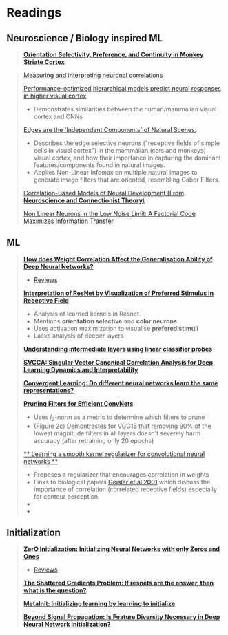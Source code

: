 # Readings 

## Neuroscience / Biology inspired ML

> [**Orientation Selectivity, Preference, and Continuity in Monkey Striate Cortex**](https://www.jneurosci.org/content/jneuro/12/8/3139.full.pdf)

> [Measuring and interpreting neuronal correlations](http://www.marlenecohen.com/pubs/CohenKohn2011.pdf)
> 
> [Performance-optimized hierarchical models predict neural responses in higher visual cortex](https://www.pnas.org/doi/full/10.1073/pnas.1403112111)
>   - Demonstrates similarities between the human/mammalian visual cortex and CNNs
>
>  [Edges are the 'Independent Components' of Natural Scenes. ](https://papers.nips.cc/paper_files/paper/1996/file/f9be311e65d81a9ad8150a60844bb94c-Paper.pdf)
>   - Describes the edge selective neurons ("receptive fields of simple cells in visual cortex") in the mammalian (cats and monkeys) visual cortex, and how their importance in capturing the dominant features/components found in natural images.
>   - Applies Non-Linear Infomax on multiple natural images to generate image filters that are oriented,  resembling Gabor Filters.
>
>  [Correlation-Based Models of Neural Development (From **Neuroscience and Connectionist Theory**)](https://www.taylorfrancis.com/chapters/edit/10.4324/9780203762981-7/correlation-based-models-neural-development-kenneth-miller)
>
>  [Non Linear Neurons in the Low Noise Limit: A Factorial Code Maximizes Information Transfer](https://www.researchgate.net/publication/2429553_Non_Linear_Neurons_in_the_Low_Noise_Limit_A_Factorial_Code_Maximizes_Information_Transfer)
>
> 

## ML

> [**How does Weight Correlation Affect the Generalisation Ability of Deep Neural Networks?**](https://proceedings.neurips.cc/paper/2020/file/f48c04ffab49ff0e5d1176244fdfb65c-Paper.pdf)
>  - [Reviews](https://proceedings.neurips.cc/paper/2020/file/f48c04ffab49ff0e5d1176244fdfb65c-Review.html)
>    
> [**Interpretation of ResNet by Visualization of Preferred Stimulus in Receptive Field**](https://arxiv.org/abs/2006.01645.pdf)
>   - Analysis of learned kernels in Resnet.
>   - Mentions **orientation selective** and **color neurons**
>   - Uses activation maximization to visualise **prefered stimuli**
>   - Lacks analysis of deeper layers
>
> [**Understanding intermediate layers using linear classifier probes**](https://arxiv.org/abs/1610.01644.pdf)
>
> [**SVCCA: Singular Vector Canonical Correlation Analysis for Deep Learning Dynamics and Interpretability**](https://arxiv.org/abs/1706.05806)
>
> [**Convergent Learning: Do different neural networks learn the same representations?**](https://arxiv.org/abs/1511.07543)
>
> [**Pruning Filters for Efficient ConvNets**](https://arxiv.org/abs/1608.08710)
>   - Uses $l_2$-norm as a metric to determine which filters to prune
>   - (Figure 2c) Demontrastes for VGG16 that removing 90% of the lowest magnitude filters in all layers doesn't severely harm accuracy (after retraining only 20 epochs)
>
> [** Learning a smooth kernel regularizer for convolutional neural networks **](https://cims.nyu.edu/~brenden/papers/FeinmanLake2019CogSci.pdf)
>   - Proposes a regularizer that encourages correlation in weights
>   - Links to biological papers [Geisler et al 2001](https://pubmed.ncbi.nlm.nih.gov/11248261/) which discuss the importance of correlation (correlated receptive fields) especially for contour perception.
>   - 
>   -  


## Initialization 

> [**ZerO Initialization: Initializing Neural Networks with only Zeros and Ones**](https://arxiv.org/abs/2110.12661)
>  - [Reviews](https://openreview.net/forum?id=1AxQpKmiTc)
>    
> [**The Shattered Gradients Problem: If resnets are the answer, then what is the question?**](https://proceedings.mlr.press/v70/balduzzi17b/balduzzi17b.pdf)
> 
> [**MetaInit: Initializing learning by learning to initialize**](https://papers.nips.cc/paper_files/paper/2019/file/876e8108f87eb61877c6263228b67256-Paper.pdf)
>
> [**Beyond Signal Propagation: Is Feature Diversity Necessary in Deep Neural Network Initialization?**](https://arxiv.org/abs/2007.01038)

